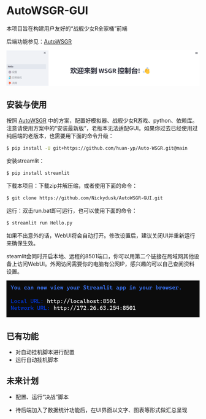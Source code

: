 # AutoWSGR-GUI

本项目旨在构建用户友好的“战舰少女R全家桶”前端

后端功能参见：[AutoWSGR](https://github.com/huan-yp/Auto-WSGR) 

![image-20230225233929625](assets/image-20230225233929625.png)

## 安装与使用

按照 [AutoWSGR](https://github.com/huan-yp/Auto-WSGR) 中的方案，配置好模拟器、战舰少女R游戏、python、依赖库。注意请使用方案中的“安装最新版”，老版本无法适配GUI。如果你过去已经使用过纯后端的老版本，也需要用下面的命令升级：

```bash
$ pip install -U git+https://github.com/huan-yp/Auto-WSGR.git@main
```

安装streamlit：

```bash
$ pip install streamlit
```

下载本项目：下载zip并解压缩，或者使用下面的命令：

```bash
$ git clone https://github.com/Nickydusk/AutoWSGR-GUI.git
```

运行：双击run.bat即可运行，也可以使用下面的命令：

```bash
$ streamlit run Hello.py
```

如果不出意外的话，WebUI将会自动打开。修改设置后，建议关闭UI并重新运行来确保生效。

steamlit会同时开启本地、远程的8501端口，你可以用第二个链接在局域网其他设备上访问WebUI。外网访问需要你的电脑有公网IP，感兴趣的可以自己查阅资料设置。

<img src="assets/image-20230225235200644.png" alt="image-20230225235200644" style="zoom: 67%;" />

## 已有功能

- 对自动挂机脚本进行配置
- 运行自动挂机脚本

## 未来计划

- 配置、运行“决战”脚本

- 待后端加入了数据统计功能后，在UI界面以文字、图表等形式做汇总呈现